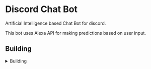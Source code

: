 # Discord Chat Bot

Artificial Intelligence based Chat Bot for discord.



This bot uses Alexa API for making predictions based on user input.



## Building

<details>
<summary>Building</summary>
<br>
1. Clone the repo or download it <br>

2. Configure your config.json <br>

3. Create a channel named 'bot-test' in your server <br>
   (you can change this in the script, to any name) <br>

4. Run the bot with 'npm test' <br>
</details>






























